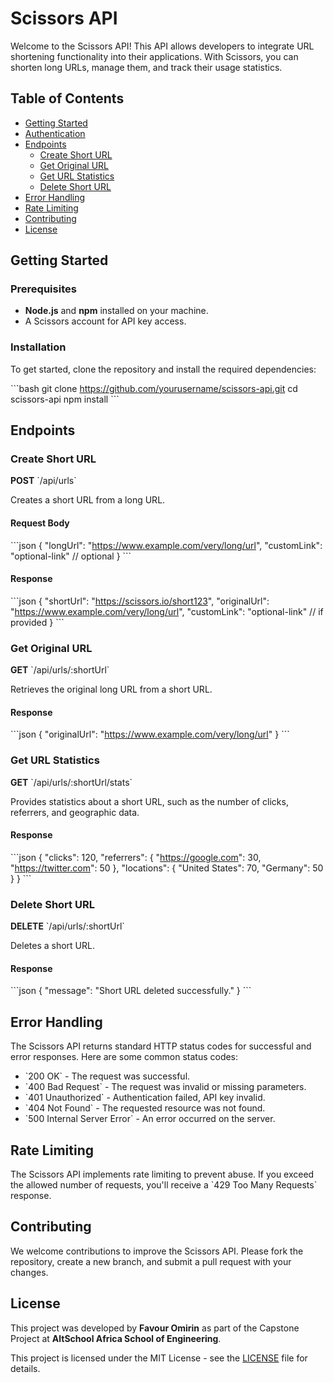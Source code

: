 
# Scissors API

Welcome to the Scissors API! This API allows developers to integrate URL shortening functionality into their applications. With Scissors, you can shorten long URLs, manage them, and track their usage statistics.

## Table of Contents

- [Getting Started](#getting-started)
- [Authentication](#authentication)
- [Endpoints](#endpoints)
  - [Create Short URL](#create-short-url)
  - [Get Original URL](#get-original-url)
  - [Get URL Statistics](#get-url-statistics)
  - [Delete Short URL](#delete-short-url)
- [Error Handling](#error-handling)
- [Rate Limiting](#rate-limiting)
- [Contributing](#contributing)
- [License](#license)

## Getting Started

### Prerequisites

- **Node.js** and **npm** installed on your machine.
- A Scissors account for API key access.

### Installation

To get started, clone the repository and install the required dependencies:

\`\`\`bash
git clone https://github.com/yourusername/scissors-api.git
cd scissors-api
npm install
\`\`\`

## Endpoints

### Create Short URL

**POST** \`/api/urls\`

Creates a short URL from a long URL.

#### Request Body

\`\`\`json
{
  "longUrl": "https://www.example.com/very/long/url",
  "customLink": "optional-link" // optional
}
\`\`\`

#### Response

\`\`\`json
{
  "shortUrl": "https://scissors.io/short123",
  "originalUrl": "https://www.example.com/very/long/url",
 "customLink": "optional-link" // if provided
}
\`\`\`

### Get Original URL

**GET** \`/api/urls/:shortUrl\`

Retrieves the original long URL from a short URL.

#### Response

\`\`\`json
{
  "originalUrl": "https://www.example.com/very/long/url"
}
\`\`\`

### Get URL Statistics

**GET** \`/api/urls/:shortUrl/stats\`

Provides statistics about a short URL, such as the number of clicks, referrers, and geographic data.

#### Response

\`\`\`json
{
  "clicks": 120,
  "referrers": {
    "https://google.com": 30,
    "https://twitter.com": 50
  },
  "locations": {
    "United States": 70,
    "Germany": 50
  }
}
\`\`\`

### Delete Short URL

**DELETE** \`/api/urls/:shortUrl\`

Deletes a short URL.

#### Response

\`\`\`json
{
  "message": "Short URL deleted successfully."
}
\`\`\`

## Error Handling

The Scissors API returns standard HTTP status codes for successful and error responses. Here are some common status codes:

- \`200 OK\` - The request was successful.
- \`400 Bad Request\` - The request was invalid or missing parameters.
- \`401 Unauthorized\` - Authentication failed, API key invalid.
- \`404 Not Found\` - The requested resource was not found.
- \`500 Internal Server Error\` - An error occurred on the server.

## Rate Limiting

The Scissors API implements rate limiting to prevent abuse. If you exceed the allowed number of requests, you'll receive a \`429 Too Many Requests\` response.

## Contributing

We welcome contributions to improve the Scissors API. Please fork the repository, create a new branch, and submit a pull request with your changes.

## License

This project was developed by **Favour Omirin** as part of the Capstone Project at **AltSchool Africa School of Engineering**.

This project is licensed under the MIT License - see the [LICENSE](LICENSE) file for details.
